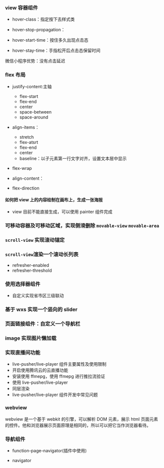 ### view 容器组件

- hover-class：指定按下去样式类

- hover-stop-propagation：

- hover-start-time：按住多久出现点击态

- hover-stay-time：手指松开后点击态保留时间

微信小程序优势：没有点击延迟

### flex 布局

- justify-content:主轴

  - flex-start
  - flex-end
  - center
  - space-between
  - space-around

- align-items：
  - stretch
  - flex-atsrt
  - flex-end
  - center
  - baseline：以子元素第一行文字对齐，设置文本居中显示
- flex-wrap

- align-content：

- flex-direction

#### 如何把 view 上的内容绘制在画布上，生成一张海报

- view 目前不能直接生成，可以使用 painter 组件完成

### 可移动容器及可移动区域，实现侧滑删除 `movable-view` `movable-area`

### `scroll-view` 实现滚动锚定

### `scroll-view`渲染一个滚动长列表

- refresher-enabled
- refresher-threshold

### 使用选择器组件

- 自定义实现省市区三级联动

### 基于 wxs 实现一个竖向的 slider

### 页面链接组件：自定义一个导航栏

### image 实现图片懒加载

### 实现直播间功能

- live-pusher/live-player 组件主要属性及使用限制
- 开启使用腾讯云的云直播功能
- 安装使用 ffmepg，使用 ffmepg 进行推拉流验证
- 使用 live-pusher/live-player
- 同层渲染
- live-pusher/live-player 组件开发中常见问题

### webview

webview 是一个基于 webkit 的引擎，可以解析 DOM 元素，展示 html 页面元素的控件。他和浏览器展示页面原理是相同的，所以可以把它当作浏览器看待。

### 导航组件

- function-page-navigator(插件中使用)

- navigator
